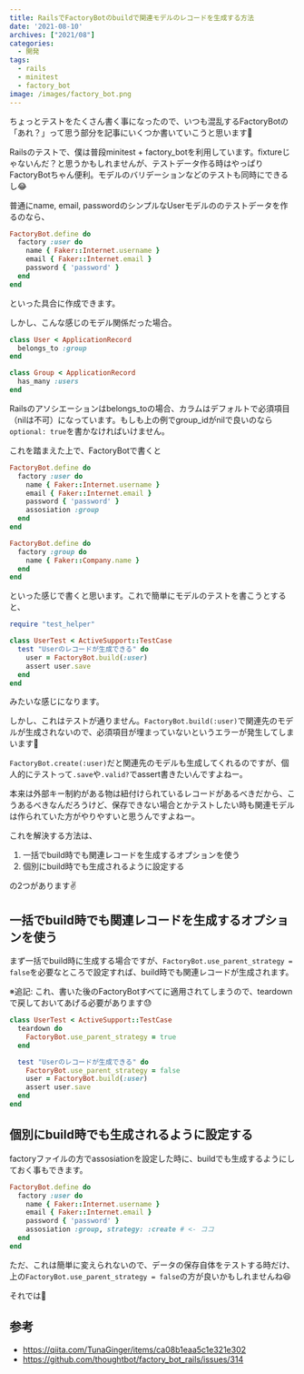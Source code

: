 ```yaml
---
title: RailsでFactoryBotのbuildで関連モデルのレコードを生成する方法
date: '2021-08-10'
archives: ["2021/08"]
categories:
  - 開発
tags:
  - rails
  - minitest
  - factory_bot
image: /images/factory_bot.png
---
```

ちょっとテストをたくさん書く事になったので、いつも混乱するFactoryBotの「あれ？」って思う部分を記事にいくつか書いていこうと思います🙂

Railsのテストで、僕は普段minitest + factory_botを利用しています。fixtureじゃないんだ？と思うかもしれませんが、テストデータ作る時はやっぱりFactoryBotちゃん便利。モデルのバリデーションなどのテストも同時にできるし😂

普通にname, email, passwordのシンプルなUserモデルののテストデータを作るのなら、

```ruby
FactoryBot.define do
  factory :user do
    name { Faker::Internet.username }
    email { Faker::Internet.email }
    password { 'password' }
  end
end
```

といった具合に作成できます。

しかし、こんな感じのモデル関係だった場合。

```ruby
class User < ApplicationRecord
  belongs_to :group
end

class Group < ApplicationRecord
  has_many :users
end
```

Railsのアソシエーションはbelongs_toの場合、カラムはデフォルトで必須項目（nilは不可）になっています。もしも上の例でgroup_idがnilで良いのなら`optional: true`を書かなければいけません。

これを踏まえた上で、FactoryBotで書くと

```ruby
FactoryBot.define do
  factory :user do
    name { Faker::Internet.username }
    email { Faker::Internet.email }
    password { 'password' }
    assosiation :group
  end
end

FactoryBot.define do
  factory :group do
    name { Faker::Company.name }
  end
end
```

といった感じで書くと思います。これで簡単にモデルのテストを書こうとすると、

```ruby
require "test_helper"

class UserTest < ActiveSupport::TestCase
  test "Userのレコードが生成できる" do
    user = FactoryBot.build(:user)
    assert user.save
  end
end
```

みたいな感じになります。

しかし、これはテストが通りません。`FactoryBot.build(:user)`で関連先のモデルが生成されないので、必須項目が埋まっていないというエラーが発生してしまいます🤢

`FactoryBot.create(:user)`だと関連先のモデルも生成してくれるのですが、個人的にテストって`.save`や`.valid?`でassert書きたいんですよねー。

本来は外部キー制約がある物は紐付けられているレコードがあるべきだから、こうあるべきなんだろうけど、保存できない場合とかテストしたい時も関連モデルは作られていた方がやりやすいと思うんですよねー。

これを解決する方法は、

1. 一括でbuild時でも関連レコードを生成するオプションを使う
2. 個別にbuild時でも生成されるように設定する

の2つがあります✌️

## 一括でbuild時でも関連レコードを生成するオプションを使う

まず一括でbuild時に生成する場合ですが、`FactoryBot.use_parent_strategy = false`を必要なところで設定すれば、build時でも関連レコードが生成されます。

※追記: これ、書いた後のFactoryBotすべてに適用されてしまうので、teardownで戻しておいてあげる必要があります😓

```ruby
class UserTest < ActiveSupport::TestCase
  teardown do
    FactoryBot.use_parent_strategy = true
  end

  test "Userのレコードが生成できる" do
    FactoryBot.use_parent_strategy = false
    user = FactoryBot.build(:user)
    assert user.save
  end
end
```

## 個別にbuild時でも生成されるように設定する

factoryファイルの方でassosiationを設定した時に、buildでも生成するようにしておく事もできます。

```ruby
FactoryBot.define do
  factory :user do
    name { Faker::Internet.username }
    email { Faker::Internet.email }
    password { 'password' }
    assosiation :group, strategy: :create # <- ココ
  end
end
```

ただ、これは簡単に変えられないので、データの保存自体をテストする時だけ、上の`FactoryBot.use_parent_strategy = false`の方が良いかもしれませんね😆

それでは🤟

## 参考

- https://qiita.com/TunaGinger/items/ca08b1eaa5c1e321e302
- https://github.com/thoughtbot/factory_bot_rails/issues/314

